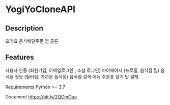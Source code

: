 # YogiYoCloneAPI

## Description
요기요 음식배달주문 앱 클론


## Features
사용자 인증 (회원가입, 이메일로그인 , 소셜 로그인)
마이페이지 (프로필, 음식점 찜)
음식점 정보 (필터링, 가까운 음식점)
음식점 검색 
메뉴 주문표 담기 및 결제

Requirements
Python >= 3.7

Document
https://bit.ly/2QCmOqa


